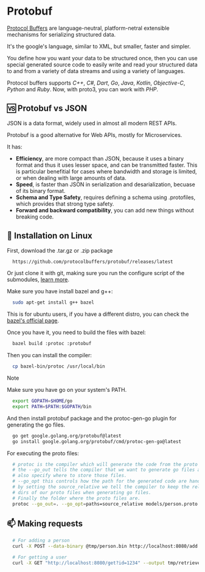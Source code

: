 # Protobuf

[Protocol Buffers](https://protobuf.dev) are language-neutral, platform-netral extensible mechanisms for serializing structured data.

It's the google's language, similar to XML, but smaller, faster and simpler.

You define how you want your data to be structured once, then you can use special generated source code to easily write and read your structured data to and from a variety of data streams and using a variety of languages.

Protocol buffers supports _C++_, _C#_, _Dart_, _Go_, _Java_, _Kotlin_, _Objective-C_, _Python_ and _Ruby_. Now, with proto3, you can work with _PHP_.

## 🆚 Protobuf vs JSON

JSON is a data format, widely used in almost all modern REST APIs.

Protobuf is a good alternative for Web APIs, mostly for Microservices.

It has:

- **Efficiency**, are more compact than JSON, because it uses a binary format and thus it uses lesser space, and can be transmitted faster. This is particular benefitial for cases where bandwidth and storage is limited, or when dealing with large amounts of data.
- **Speed**, is faster than JSON in serialization and desarialization, becuase of its binary format.
- **Schema and Type Safety**, requires defining a schema using .protofiles, which provides that strong type safety.
- **Forward and backward compatibility**, you can add new things without breaking code.

## 💽 Installation on Linux

First, download the .tar.gz or .zip package

```zsh
  https://github.com/protocolbuffers/protobuf/releases/latest
```

Or just clone it with git, making sure you run the configure script of the submodules, [learn more](https://github.com/protocolbuffers/protobuf/tree/main/src).

Make sure you have install bazel and g++:

```zsh
  sudo apt-get install g++ bazel
```

This is for ubuntu users, if you have a different distro, you can check the [bazel's official page](https://bazel.build).

Once you have it, you need to build the files with bazel:

```zsh
  bazel build :protoc :protobuf
```

Then you can install the compiler:

```zsh
  cp bazel-bin/protoc /usr/local/bin
```

> [!NOTE]
> Make sure you have go on your system's PATH.

```zsh
  export GOPATH=$HOME/go
  export PATH=$PATH:$GOPATH/bin
```

And then install protobuf package and the protoc-gen-go plugin for generating the go files.

```zsh
  go get google.golang.org/protobuf@latest
  go install google.golang.org/protobuf/cmd/protoc-gen-go@latest
```

For executing the proto files:

```sh
  # protoc is the compiler which will generate the code from the proto files
  # the --go_out tells the compiler that we want to generate go files and
  # also specify where to store those files.
  # --go_opt this controls how the path for the generated code are handled
  # by setting the source_relative we tell the compiler to keep the relative
  # dirs of our proto files when generating go files.
  # Finally the folder where the proto files are.
  protoc --go_out=. --go_opt=paths=source_relative models/person.proto
```

## 📫 Making requests

```zsh
  # For adding a person
  curl -X POST --data-binary @tmp/person.bin http://localhost:8080/add

  # For getting a user
  curl -X GET "http://localhost:8080/get?id=1234" --output tmp/retrieved_person.bin
```
